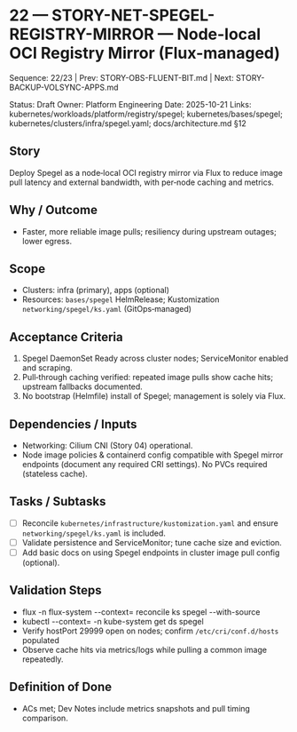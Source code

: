 # 22 — STORY-NET-SPEGEL-REGISTRY-MIRROR — Node-local OCI Registry Mirror (Flux-managed)

Sequence: 22/23 | Prev: STORY-OBS-FLUENT-BIT.md | Next: STORY-BACKUP-VOLSYNC-APPS.md

Status: Draft
Owner: Platform Engineering
Date: 2025-10-21
Links: kubernetes/workloads/platform/registry/spegel; kubernetes/bases/spegel; kubernetes/clusters/infra/spegel.yaml; docs/architecture.md §12

## Story
Deploy Spegel as a node‑local OCI registry mirror via Flux to reduce image pull latency and external bandwidth, with per‑node caching and metrics.

## Why / Outcome
- Faster, more reliable image pulls; resiliency during upstream outages; lower egress.

## Scope
- Clusters: infra (primary), apps (optional)
- Resources: `bases/spegel` HelmRelease; Kustomization `networking/spegel/ks.yaml` (GitOps‑managed)

## Acceptance Criteria
1) Spegel DaemonSet Ready across cluster nodes; ServiceMonitor enabled and scraping.
2) Pull‑through caching verified: repeated image pulls show cache hits; upstream fallbacks documented.
3) No bootstrap (Helmfile) install of Spegel; management is solely via Flux.

## Dependencies / Inputs
- Networking: Cilium CNI (Story 04) operational.
- Node image policies & containerd config compatible with Spegel mirror endpoints (document any required CRI settings). No PVCs required (stateless cache).

## Tasks / Subtasks
- [ ] Reconcile `kubernetes/infrastructure/kustomization.yaml` and ensure `networking/spegel/ks.yaml` is included.
- [ ] Validate persistence and ServiceMonitor; tune cache size and eviction.
- [ ] Add basic docs on using Spegel endpoints in cluster image pull config (optional).

## Validation Steps
- flux -n flux-system --context=<ctx> reconcile ks spegel --with-source
- kubectl --context=<ctx> -n kube-system get ds spegel
- Verify hostPort 29999 open on nodes; confirm `/etc/cri/conf.d/hosts` populated
- Observe cache hits via metrics/logs while pulling a common image repeatedly.

## Definition of Done
- ACs met; Dev Notes include metrics snapshots and pull timing comparison.
